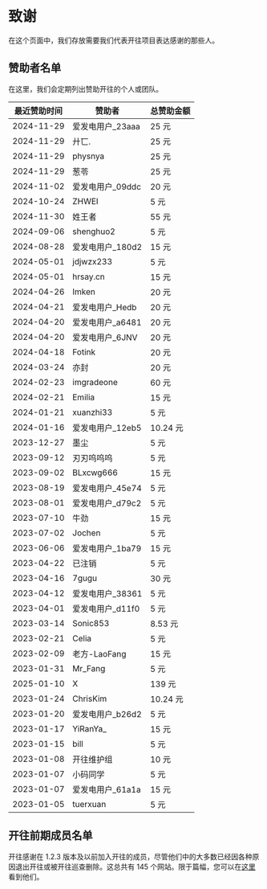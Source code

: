 # 致谢

在这个页面中，我们存放需要我们代表开往项目表达感谢的那些人。

## 赞助者名单

在这里，我们会定期列出赞助开往的个人或团队。

| **最近赞助时间** | **赞助者**        | **总赞助金额** |
| ---------------- | ----------------- | -------------- |
| 2024-11-29       | 爱发电用户\_23aaa | 25 元          |
| 2024-11-29       | 廾匸.             | 25 元          |
| 2024-11-29       | physnya           | 25 元          |
| 2024-11-29       | 葱苓              | 25 元          |
| 2024-11-02       | 爱发电用户\_09ddc | 20 元          |
| 2024-10-24       | ZHWEI             | 5 元           |
| 2024-11-30       | 姓王者            | 55 元          |
| 2024-09-06       | shenghuo2         | 5 元           |
| 2024-08-28       | 爱发电用户\_180d2 | 15 元          |
| 2024-05-01       | jdjwzx233         | 5 元           |
| 2024-05-01       | hrsay.cn          | 15 元          |
| 2024-04-26       | Imken             | 20 元          |
| 2024-04-21       | 爱发电用户\_Hedb  | 20 元          |
| 2024-04-20       | 爱发电用户\_a6481 | 20 元          |
| 2024-04-20       | 爱发电用户\_6JNV  | 20 元          |
| 2024-04-18       | Fotink            | 20 元          |
| 2024-03-24       | 亦封              | 20 元          |
| 2024-02-23       | imgradeone        | 60 元          |
| 2024-02-21       | Emilia            | 15 元          |
| 2024-01-21       | xuanzhi33         | 5 元           |
| 2024-01-16       | 爱发电用户\_12eb5 | 10.24 元       |
| 2023-12-27       | 墨尘              | 5 元           |
| 2023-09-12       | 刃刃呜呜呜        | 5 元           |
| 2023-09-02       | BLxcwg666         | 15 元          |
| 2023-08-19       | 爱发电用户\_45e74 | 5 元           |
| 2023-08-01       | 爱发电用户\_d79c2 | 5 元           |
| 2023-07-10       | 牛劲              | 15 元          |
| 2023-07-02       | Jochen            | 5 元           |
| 2023-06-06       | 爱发电用户\_1ba79 | 15 元          |
| 2023-04-22       | 已注销            | 5 元           |
| 2023-04-16       | 7gugu             | 30 元          |
| 2023-04-12       | 爱发电用户\_38361 | 5 元           |
| 2023-04-01       | 爱发电用户\_d11f0 | 5 元           |
| 2023-03-14       | Sonic853          | 8.53 元        |
| 2023-02-21       | Celia             | 5 元           |
| 2023-02-09       | 老方-LaoFang      | 15 元          |
| 2023-01-31       | Mr_Fang           | 5 元           |
| 2025-01-10       | X                 | 139 元         |
| 2023-01-24       | ChrisKim          | 10.24 元       |
| 2023-01-20       | 爱发电用户\_b26d2 | 5 元           |
| 2023-01-17       | YiRanYa\_         | 15 元          |
| 2023-01-15       | bill              | 5 元           |
| 2023-01-08       | 开往维护组        | 10 元          |
| 2023-01-07       | 小码同学          | 5 元           |
| 2023-01-07       | 爱发电用户\_61a1a | 15 元          |
| 2023-01-05       | tuerxuan          | 5 元           |

## 开往前期成员名单

开往感谢在 1.2.3 版本及以前加入开往的成员，尽管他们中的大多数已经因各种原因退出开往或被开往巡查删除。这总共有 145 个网站。限于篇幅，您可以在[这里](https://github.com/travellings-link/travellings/blob/a439f99eb100a454e419eb65182c980e848a9854/README.md#%E7%BD%91%E7%AB%99%E6%94%B6%E5%BD%95)看到他们。
